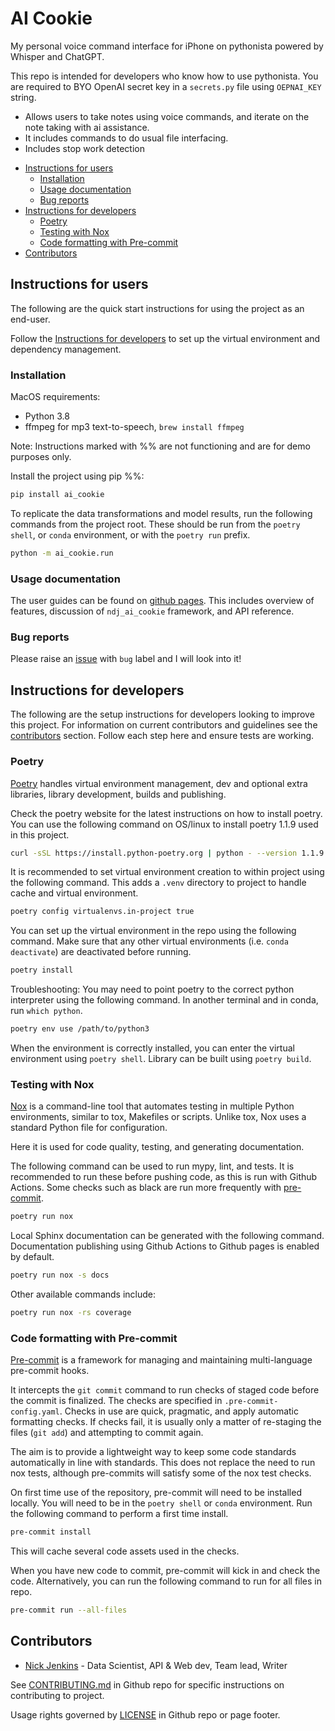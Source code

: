 # AI Cookie

My personal voice command interface for iPhone on pythonista powered by Whisper and ChatGPT.

This repo is intended for developers who know how to use pythonista.
You are required to BYO OpenAI secret key in a `secrets.py` file using `OEPNAI_KEY` string.

- Allows users to take notes using voice commands, and iterate on the note taking with ai assistance.
- It includes commands to do usual file interfacing.
- Includes stop work detection


* [Instructions for users](#instructions-for-users)
  * [Installation](#installation)
  * [Usage documentation](#usage-documentation)
  * [Bug reports](#bug-reports)
* [Instructions for developers](#instructions-for-developers)
  * [Poetry](#environment-1-poetry)
  * [Testing with Nox](#testing-with-nox)
  * [Code formatting with Pre-commit](#code-formatting-with-pre-commit)
* [Contributors](#contributors)

## Instructions for users

The following are the quick start instructions for using the project as an end-user.

Follow the [Instructions for developers](#instructions-for-developers) to set up the virtual environment and dependency management.

### Installation

MacOS requirements:

- Python 3.8
- ffmpeg for mp3 text-to-speech, `brew install ffmpeg`


Note: Instructions marked with %% are not functioning and are for demo purposes only.

Install the project using pip %%:

```bash
pip install ai_cookie
```

To replicate the data transformations and model results, run the following commands from the project root.
These should be run from the `poetry shell`, or `conda` environment, or with the `poetry run` prefix.
```bash
python -m ai_cookie.run
```

### Usage documentation

The user guides can be found on [github pages](https://ndjenkins85.github.io/ndj_ai_cookie).
This includes overview of features, discussion of `ndj_ai_cookie` framework, and API reference.

### Bug reports

Please raise an [issue](https://github.com/ndjenkins85/ndj_ai_cookie/issues) with `bug` label and I will look into it!

## Instructions for developers

The following are the setup instructions for developers looking to improve this project.
For information on current contributors and guidelines see the [contributors](#contributors) section.
Follow each step here and ensure tests are working.

### Poetry

[Poetry](https://python-poetry.org/docs/) handles virtual environment management, dev and optional extra libraries, library development, builds and publishing.

Check the poetry website for the latest instructions on how to install poetry.
You can use the following command on OS/linux to install poetry 1.1.9 used in this project.

```bash
curl -sSL https://install.python-poetry.org | python - --version 1.1.9
```

It is recommended to set virtual environment creation to within project using the following command.
This adds a `.venv` directory to project to handle cache and virtual environment.
```bash
poetry config virtualenvs.in-project true
```

You can set up the virtual environment in the repo using the following command.
Make sure that any other virtual environments (i.e. `conda deactivate`) are deactivated before running.

```bash
poetry install
```

Troubleshooting: You may need to point poetry to the correct python interpreter using the following command.
In another terminal and in conda, run `which python`.
```bash
poetry env use /path/to/python3
```

When the environment is correctly installed, you can enter the virtual environment using `poetry shell`. Library can be built using `poetry build`.

### Testing with Nox

[Nox](https://nox.thea.codes/en/stable/index.html) is a command-line tool that automates testing in multiple Python environments, similar to tox, Makefiles or scripts. Unlike tox, Nox uses a standard Python file for configuration.

Here it is used for code quality, testing, and generating documentation.

The following command can be used to run mypy, lint, and tests.
It is recommended to run these before pushing code, as this is run with Github Actions.
Some checks such as black are run more frequently with [pre-commit](#code-formatting-with-pre-commit).

```bash
poetry run nox
```

Local Sphinx documentation can be generated with the following command.
Documentation publishing using Github Actions to Github pages is enabled by default.

```bash
poetry run nox -s docs
```

Other available commands include:

```bash
poetry run nox -rs coverage
```

### Code formatting with Pre-commit

[Pre-commit](https://pre-commit.com/) is a framework for managing and maintaining multi-language pre-commit hooks.

It intercepts the `git commit` command to run checks of staged code before the commit is finalized.
The checks are specified in `.pre-commit-config.yaml`.
Checks in use are quick, pragmatic, and apply automatic formatting checks.
If checks fail, it is usually only a matter of re-staging the files (`git add`) and attempting to commit again.

The aim is to provide a lightweight way to keep some code standards automatically in line with standards.
This does not replace the need to run nox tests, although pre-commits will satisfy some of the nox test checks.

On first time use of the repository, pre-commit will need to be installed locally.
You will need to be in the `poetry shell` or `conda` environment.
Run the following command to perform a first time install.

```bash
pre-commit install
```

This will cache several code assets used in the checks.

When you have new code to commit, pre-commit will kick in and check the code.
Alternatively, you can run the following command to run for all files in repo.

``` bash
pre-commit run --all-files
```

## Contributors

* [Nick Jenkins](https://www.ndjenkins.com) - Data Scientist, API & Web dev, Team lead, Writer

See [CONTRIBUTING.md](CONTRIBUTING.md) in Github repo for specific instructions on contributing to project.

Usage rights governed by [LICENSE](LICENSE)  in Github repo or page footer.
